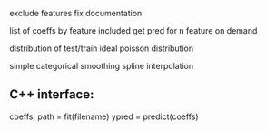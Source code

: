 exclude features
fix documentation

list of coeffs by feature included
get pred for n feature on demand

distribution of test/train
ideal poisson distribution

simple categorical smoothing
spline interpolation

C++ interface:
--------------

coeffs, path = fit(filename)
ypred = predict(coeffs)
